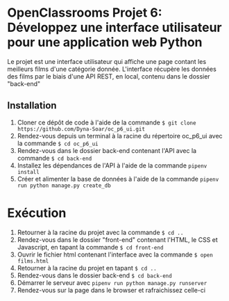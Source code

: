 # OpenClassrooms Projet 6: Développez une interface utilisateur pour une application web Python

Le projet est une interface utilisateur qui affiche une page contant les meilleurs films d'une catégorie donnée. L'interface récupère les données des films par le biais d'une API REST, en local, contenu dans le dossier "back-end"

## Installation

1. Cloner ce dépôt de code à l'aide de la commande `$ git clone https://github.com/Dyna-Soar/oc_p6_ui.git` 
2. Rendez-vous depuis un terminal à la racine du répertoire oc_p6_ui avec la commande `$ cd oc_p6_ui`
3. Rendez-vous dans le dossier back-end contenant l'API avec la commande `$ cd back-end`
4. Installez les dépendances de l'API à l'aide de la commande `pipenv install` 
5. Créer et alimenter la base de données à l'aide de la commande `pipenv run python manage.py create_db`



# Exécution

1. Retourner à la racine du projet avec la commande `$ cd ..`
2. Rendez-vous dans le dossier "front-end" contenant l'HTML, le CSS et Javascript, en tapant la commande `$ cd front-end`
3. Ouvrir le fichier html contenant l'interface avec la commande `$ open films.html`
4. Retourner à la racine du projet en tapant `$ cd ..`
5. Rendez-vous dans le dossier back-end `$ cd back-end`
6. Démarrer le serveur avec `pipenv run python manage.py runserver`
7. Rendez-vous sur la page dans le browser et rafraichissez celle-ci
